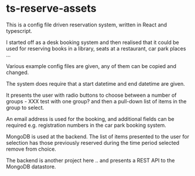 # ts-reserve-assets
This is a config file driven reservation system, written in React and typescript.

I started off as a desk booking system and then realised that it could be used for reserving books in a library, seats at a restaurant, car park places ...

Various example config files are given, any of them can be copied and changed.

The system does require that a start datetime and end datetime are given.

It presents the user with radio buttons to choose between a number of groups - XXX test with one group? and then a pull-down list of items in the group to select.

An email address is used for the booking, and additional fields can be required e.g. registration numbers in the car park booking system.

MongoDB is used at the backend. The list of items presented to the user for selection has those previously reserved during the time period selected remove from choice.

The backend is another project here .. and presents a REST API to the MongoDB datastore.
